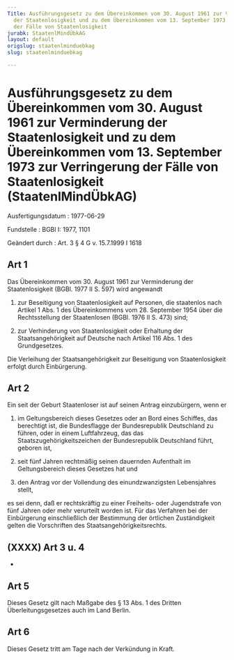 ```yaml
---
Title: Ausführungsgesetz zu dem Übereinkommen vom 30. August 1961 zur Verminderung
  der Staatenlosigkeit und zu dem Übereinkommen vom 13. September 1973 zur Verringerung
  der Fälle von Staatenlosigkeit
jurabk: StaatenlMindÜbkAG
layout: default
origslug: staatenlminduebkag
slug: staatenlminduebkag

---
```


# Ausführungsgesetz zu dem Übereinkommen vom 30. August 1961 zur Verminderung der Staatenlosigkeit und zu dem Übereinkommen vom 13. September 1973 zur Verringerung der Fälle von Staatenlosigkeit (StaatenlMindÜbkAG)

Ausfertigungsdatum
:   1977-06-29

Fundstelle
:   BGBl I: 1977, 1101

Geändert durch
:   Art. 3 § 4 G v. 15.7.1999 I 1618


## Art 1

Das Übereinkommen vom 30. August 1961 zur Verminderung der
Staatenlosigkeit (BGBl. 1977 II S. 597) wird angewandt

1.  zur Beseitigung von Staatenlosigkeit auf Personen, die staatenlos nach
    Artikel 1 Abs. 1 des Übereinkommens vom 28. September 1954 über die
    Rechtsstellung der Staatenlosen (BGBl. 1976 II S. 473) sind;


2.  zur Verhinderung von Staatenlosigkeit oder Erhaltung der
    Staatsangehörigkeit auf Deutsche nach Artikel 116 Abs. 1 des
    Grundgesetzes.



Die Verleihung der Staatsangehörigkeit zur Beseitigung von
Staatenlosigkeit erfolgt durch Einbürgerung.


## Art 2

Ein seit der Geburt Staatenloser ist auf seinen Antrag einzubürgern,
wenn er

1.  im Geltungsbereich dieses Gesetzes oder an Bord eines Schiffes, das
    berechtigt ist, die Bundesflagge der Bundesrepublik Deutschland zu
    führen, oder in einem Luftfahrzeug, das das
    Staatszugehörigkeitszeichen der Bundesrepublik Deutschland führt,
    geboren ist,


2.  seit fünf Jahren rechtmäßig seinen dauernden Aufenthalt im
    Geltungsbereich dieses Gesetzes hat und


3.  den Antrag vor der Vollendung des einundzwanzigsten Lebensjahres
    stellt,



es sei denn, daß er rechtskräftig zu einer Freiheits- oder
Jugendstrafe von fünf Jahren oder mehr verurteilt worden ist. Für das
Verfahren bei der Einbürgerung einschließlich der Bestimmung der
örtlichen Zuständigkeit gelten die Vorschriften des
Staatsangehörigkeitsrechts.


## (XXXX) Art 3 u. 4

-


## Art 5

Dieses Gesetz gilt nach Maßgabe des § 13 Abs. 1 des Dritten
Überleitungsgesetzes auch im Land Berlin.


## Art 6

Dieses Gesetz tritt am Tage nach der Verkündung in Kraft.

